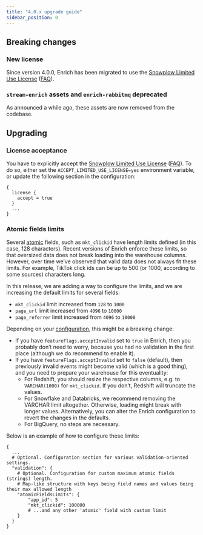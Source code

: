 ```yaml
---
title: "4.0.x upgrade guide"
sidebar_position: 0
---
```


## Breaking changes

### New license

Since version 4.0.0, Enrich has been migrated to use the [Snowplow Limited Use License](https://docs.snowplow.io/limited-use-license-1.0/) ([FAQ](/docs/resources/limited-use-license-faq/index.md)).

### `stream-enrich` assets and `enrich-rabbitmq` deprecated

As announced a while ago, these assets are now removed from the codebase.

## Upgrading

### License acceptance

You have to explicitly accept the [Snowplow Limited Use License](https://docs.snowplow.io/limited-use-license-1.0/) ([FAQ](/docs/resources/limited-use-license-faq/index.md)). To do so, either set the `ACCEPT_LIMITED_USE_LICENSE=yes` environment variable, or update the following section in the configuration:

```hcl
{
  license {
    accept = true
  }
  ...
}
```

### Atomic fields limits

Several [atomic](https://github.com/snowplow/iglu-central/blob/master/schemas/com.snowplowanalytics.snowplow/atomic/jsonschema/1-0-0) fields, such as `mkt_clickid` have length limits defined (in this case, 128 characters). Recent versions of Enrich enforce these limits, so that oversized data does not break loading into the warehouse columns. However, over time we’ve observed that valid data does not always fit these limits. For example, TikTok click ids can be up to 500 (or 1000, according to some sources) characters long.

In this release, we are adding a way to configure the limits, and we are increasing the default limits for several fields:
* `mkt_clickid` limit increased from `128` to `1000`
* `page_url` limit increased from `4096` to `10000`
* `page_referrer` limit increased from `4096` to `10000`

Depending on your [configuration](https://docs.snowplow.io/docs/pipeline-components-and-applications/enrichment-components/configuration-reference/index.md), this might be a breaking change:
* If you have `featureFlags.acceptInvalid` set to `true` in Enrich, then you probably don’t need to worry, because you had no validation in the first place (although we do recommend to enable it).
* If you have `featureFlags.acceptInvalid` set to `false` (default), then previously invalid events might become valid (which is a good thing), and you need to prepare your warehouse for this eventuality:
  * For Redshift, you should resize the respective columns, e.g. to `VARCHAR(1000)` for `mkt_clickid`. If you don’t, Redshift will truncate the values.
  * For Snowflake and Databricks, we recommend removing the VARCHAR limit altogether. Otherwise, loading might break with longer values. Alternatively, you can alter the Enrich configuration to revert the changes in the defaults.
  * For BigQuery, no steps are necessary.

Below is an example of how to configure these limits:

```hcl
{
  ...
  # Optional. Configuration section for various validation-oriented settings.
  "validation": {
    # Optional. Configuration for custom maximum atomic fields (strings) length.
    # Map-like structure with keys being field names and values being their max allowed length
    "atomicFieldsLimits": {
        "app_id": 5
        "mkt_clickid": 100000
        # ...and any other 'atomic' field with custom limit
    }
  }  
}
```

